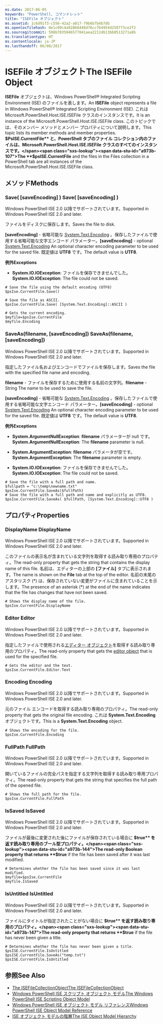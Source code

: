 ```yaml
---
ms.date: 2017-06-05
keywords: "PowerShell, コマンドレット"
title: "ISEFile オブジェクト"
ms.assetid: 1c6d91f3-c556-42a2-a017-79b6b7b4b7db
ms.openlocfilehash: 0e1c09c4a92868448d76cc7b4954d250773ce2f2
ms.sourcegitcommit: 598b7835046577841aea2211d613bb8513271a8b
ms.translationtype: HT
ms.contentlocale: ja-JP
ms.lasthandoff: 06/08/2017
---
```

# <a name="the-isefile-object"></a><span data-ttu-id="a973b-103">ISEFile オブジェクト</span><span class="sxs-lookup"><span data-stu-id="a973b-103">The ISEFile Object</span></span>
  <span data-ttu-id="a973b-104">**ISEFile** オブジェクトは、Windows PowerShell® Integrated Scripting Environment (ISE) のファイルを表します。</span><span class="sxs-lookup"><span data-stu-id="a973b-104">An **ISEFile** object represents a file in Windows PowerShell® Integrated Scripting Environment (ISE).</span></span> <span data-ttu-id="a973b-105">これは Microsoft.PowerShell.Host.ISE.ISEFile クラスのインスタンスです。</span><span class="sxs-lookup"><span data-stu-id="a973b-105">It is an instance of the Microsoft.PowerShell.Host.ISE.ISEFile class.</span></span> <span data-ttu-id="a973b-106">このトピックでは、そのメンバー メソッドとメンバー プロパティについて説明します。</span><span class="sxs-lookup"><span data-stu-id="a973b-106">This topic lists its member methods and member properties.</span></span> <span data-ttu-id="a973b-107">**$PsISE.CurrentFile** と、PowerShell タブのファイル コレクション内のファイルは、Microsoft.PowerShell.Host.ISE.ISEFile クラスのすべてのインスタンスです。</span><span class="sxs-lookup"><span data-stu-id="a973b-107">The **$psISE.CurrentFile** and the files in the Files collection in a PowerShell tab are all instances of the Microsoft.PowerShell.Host.ISE.ISEFile class.</span></span>

## <a name="methods"></a><span data-ttu-id="a973b-108">メソッド</span><span class="sxs-lookup"><span data-stu-id="a973b-108">Methods</span></span>

###  <span data-ttu-id="a973b-109"><a name="save-override"></a> Save\( \[saveEncoding\] \)</span><span class="sxs-lookup"><span data-stu-id="a973b-109"><a name="save-override"></a> Save\( \[saveEncoding\] \)</span></span>
  <span data-ttu-id="a973b-110">Windows PowerShell ISE 2.0 以降でサポートされています。</span><span class="sxs-lookup"><span data-stu-id="a973b-110">Supported in Windows PowerShell ISE 2.0 and later.</span></span> 

 <span data-ttu-id="a973b-111">ファイルをディスクに保存します。</span><span class="sxs-lookup"><span data-stu-id="a973b-111">Saves the file to disk.</span></span>

 <span data-ttu-id="a973b-112">**\[saveEncoding\]** - 省略可能な [System.Text.Encoding](http://msdn.microsoft.com/library/system.text.encoding.aspx)
。保存したファイルで使用する省略可能な文字エンコード パラメーター。</span><span class="sxs-lookup"><span data-stu-id="a973b-112">**\[saveEncoding\]** - optional [System.Text.Encoding](http://msdn.microsoft.com/library/system.text.encoding.aspx)
 An optional character encoding parameter to be used for the saved file.</span></span> <span data-ttu-id="a973b-113">既定値は **UTF8** です。</span><span class="sxs-lookup"><span data-stu-id="a973b-113">The default value is **UTF8**.</span></span>

 <span data-ttu-id="a973b-114">**例外**</span><span class="sxs-lookup"><span data-stu-id="a973b-114">**Exceptions**</span></span>
 -   <span data-ttu-id="a973b-115">**System.IO.IOException**: ファイルを保存できませんでした。</span><span class="sxs-lookup"><span data-stu-id="a973b-115">**System.IO.IOException**: The file could not be saved.</span></span>

```
# Save the file using the default encoding (UTF8)
$psIse.CurrentFile.Save()

# Save the file as ASCII.
$psIse.CurrentFile.Save( [System.Text.Encoding]::ASCII )

# Gets the current encoding.
$myfile=$psIse.CurrentFile
$myfile.Encoding

```

###  <span data-ttu-id="a973b-116"><a name="saveas"></a> SaveAs\(filename, \[saveEncoding\]\)</span><span class="sxs-lookup"><span data-stu-id="a973b-116"><a name="saveas"></a> SaveAs\(filename, \[saveEncoding\]\)</span></span>
  <span data-ttu-id="a973b-117">Windows PowerShell ISE 2.0 以降でサポートされています。</span><span class="sxs-lookup"><span data-stu-id="a973b-117">Supported in Windows PowerShell ISE 2.0 and later.</span></span> 

 <span data-ttu-id="a973b-118">指定したファイル名およびエンコードでファイルを保存します。</span><span class="sxs-lookup"><span data-stu-id="a973b-118">Saves the file with the specified file name and encoding.</span></span>

 <span data-ttu-id="a973b-119">**filename** - ファイルを保存するために使用する名前の文字列。</span><span class="sxs-lookup"><span data-stu-id="a973b-119">**filename** - String The name to be used to save the file.</span></span>

 <span data-ttu-id="a973b-120">**\[saveEncoding\]** - 省略可能な [System.Text.Encoding](http://msdn.microsoft.com/library/system.text.encoding.aspx)
。保存したファイルで使用する省略可能な文字エンコード パラメーター。</span><span class="sxs-lookup"><span data-stu-id="a973b-120">**\[saveEncoding\]** - optional [System.Text.Encoding](http://msdn.microsoft.com/library/system.text.encoding.aspx)
 An optional character encoding parameter to be used for the saved file.</span></span> <span data-ttu-id="a973b-121">既定値は **UTF8** です。</span><span class="sxs-lookup"><span data-stu-id="a973b-121">The default value is **UTF8**.</span></span>

 <span data-ttu-id="a973b-122">**例外**</span><span class="sxs-lookup"><span data-stu-id="a973b-122">**Exceptions**</span></span>
 -   <span data-ttu-id="a973b-123">**System.ArgumentNullException**: **filename** パラメーターが null です。</span><span class="sxs-lookup"><span data-stu-id="a973b-123">**System.ArgumentNullException**: The **filename** parameter is null.</span></span>

-   <span data-ttu-id="a973b-124">**System.ArgumentException**: **filename** パラメータが空です。</span><span class="sxs-lookup"><span data-stu-id="a973b-124">**System.ArgumentException**: The **filename** parameter is empty.</span></span>

-   <span data-ttu-id="a973b-125">**System.IO.IOException**: ファイルを保存できませんでした。</span><span class="sxs-lookup"><span data-stu-id="a973b-125">**System.IO.IOException**: The file could not be saved.</span></span>

```
# Save the file with a full path and name. 
$fullpath = "c:\temp\newname.txt"
$psIse.CurrentFile.SaveAs($fullPath) 
# Save the file with a full path and name and explicitly as UTF8. 
$psIse.CurrentFile.SaveAs( $fullPath, [System.Text.Encoding]::UTF8 )

```

## <a name="properties"></a><span data-ttu-id="a973b-126">プロパティ</span><span class="sxs-lookup"><span data-stu-id="a973b-126">Properties</span></span>

###  <span data-ttu-id="a973b-127"><a name="Displayname"></a> DisplayName</span><span class="sxs-lookup"><span data-stu-id="a973b-127"><a name="Displayname"></a> DisplayName</span></span>
  <span data-ttu-id="a973b-128">Windows PowerShell ISE 2.0 以降でサポートされています。</span><span class="sxs-lookup"><span data-stu-id="a973b-128">Supported in Windows PowerShell ISE 2.0 and later.</span></span> 

 <span data-ttu-id="a973b-129">このファイルの表示名が含まれている文字列を取得する読み取り専用のプロパティ。</span><span class="sxs-lookup"><span data-stu-id="a973b-129">The read-only property that gets the string that contains the display name of this file.</span></span> <span data-ttu-id="a973b-130">名前は、エディターの上部の **[ファイル]** タブに表示されます。</span><span class="sxs-lookup"><span data-stu-id="a973b-130">The name is shown on the **File** tab at the top of the editor.</span></span> <span data-ttu-id="a973b-131">名前の末尾のアスタリスク \(\*\) は、保存されていない変更がファイルに含まれていることを示します。</span><span class="sxs-lookup"><span data-stu-id="a973b-131">The presence of an asterisk \(\*\) at the end of the name indicates that the file has changes that have not been saved.</span></span>

```
# Shows the display name of the file.
$psIse.CurrentFile.DisplayName

```

###  <span data-ttu-id="a973b-132"><a name="Editor"></a> Editor</span><span class="sxs-lookup"><span data-stu-id="a973b-132"><a name="Editor"></a> Editor</span></span>
  <span data-ttu-id="a973b-133">Windows PowerShell ISE 2.0 以降でサポートされています。</span><span class="sxs-lookup"><span data-stu-id="a973b-133">Supported in Windows PowerShell ISE 2.0 and later.</span></span> 

 <span data-ttu-id="a973b-134">指定したファイルで使用される[エディター オブジェクト](The-ISEEditor-Object.md)を取得する読み取り専用のプロパティ。</span><span class="sxs-lookup"><span data-stu-id="a973b-134">The read-only property that gets the [editor object](The-ISEEditor-Object.md) that is used for the specified file.</span></span>

```
# Gets the editor and the text.
$psIse.CurrentFile.Editor.Text

```

###  <span data-ttu-id="a973b-135"><a name="Encoding"></a> Encoding</span><span class="sxs-lookup"><span data-stu-id="a973b-135"><a name="Encoding"></a> Encoding</span></span>
  <span data-ttu-id="a973b-136">Windows PowerShell ISE 2.0 以降でサポートされています。</span><span class="sxs-lookup"><span data-stu-id="a973b-136">Supported in Windows PowerShell ISE 2.0 and later.</span></span> 

 <span data-ttu-id="a973b-137">元のファイル エンコードを取得する読み取り専用のプロパティ。</span><span class="sxs-lookup"><span data-stu-id="a973b-137">The read-only property that gets the original file encoding.</span></span> <span data-ttu-id="a973b-138">これは **System.Text.Encoding** オブジェクトです。</span><span class="sxs-lookup"><span data-stu-id="a973b-138">This is a **System.Text.Encoding** object.</span></span>

```
# Shows the encoding for the file. 
$psIse.CurrentFile.Encoding

```

###  <span data-ttu-id="a973b-139"><a name="FullPath"></a> FullPath</span><span class="sxs-lookup"><span data-stu-id="a973b-139"><a name="FullPath"></a> FullPath</span></span>
  <span data-ttu-id="a973b-140">Windows PowerShell ISE 2.0 以降でサポートされています。</span><span class="sxs-lookup"><span data-stu-id="a973b-140">Supported in Windows PowerShell ISE 2.0 and later.</span></span> 

 <span data-ttu-id="a973b-141">開いているファイルの完全パスを指定する文字列を取得する読み取り専用プロパティ。</span><span class="sxs-lookup"><span data-stu-id="a973b-141">The read-only property that gets the string that specifies the full path of the opened file.</span></span>

```
# Shows the full path for the file. 
$psIse.CurrentFile.FullPath

```

###  <span data-ttu-id="a973b-142"><a name="IsSaved"></a> IsSaved</span><span class="sxs-lookup"><span data-stu-id="a973b-142"><a name="IsSaved"></a> IsSaved</span></span>
  <span data-ttu-id="a973b-143">Windows PowerShell ISE 2.0 以降でサポートされています。</span><span class="sxs-lookup"><span data-stu-id="a973b-143">Supported in Windows PowerShell ISE 2.0 and later.</span></span> 

 <span data-ttu-id="a973b-144">ファイルが最後に変更された後にファイルが保存されている場合に **$true** を返す読み取り専用のブール型プロパティ。</span><span class="sxs-lookup"><span data-stu-id="a973b-144">The read-only Boolean property that returns **$true** if the file has been saved after it was last modified.</span></span>

```
# Determines whether the file has been saved since it was last modified.
$myfile=$psIse.CurrentFile
$myfile.IsSaved

```

###  <span data-ttu-id="a973b-145"><a name="IsUntitled"></a> IsUntitled</span><span class="sxs-lookup"><span data-stu-id="a973b-145"><a name="IsUntitled"></a> IsUntitled</span></span>
  <span data-ttu-id="a973b-146">Windows PowerShell ISE 2.0 以降でサポートされています。</span><span class="sxs-lookup"><span data-stu-id="a973b-146">Supported in Windows PowerShell ISE 2.0 and later.</span></span> 

 <span data-ttu-id="a973b-147">ファイルにタイトルが指定されたことがない場合に **$true** を返す読み取り専用のプロパティ。</span><span class="sxs-lookup"><span data-stu-id="a973b-147">The read-only property that returns **$true** if the file has never been given a title.</span></span>

```
# Determines whether the file has never been given a title.
$psISE.CurrentFile.IsUntitled
$psISE.CurrentFile.SaveAs("temp.txt")
$psISE.CurrentFile.IsUntitled

```

## <a name="see-also"></a><span data-ttu-id="a973b-148">参照</span><span class="sxs-lookup"><span data-stu-id="a973b-148">See Also</span></span>
- [<span data-ttu-id="a973b-149">The ISEFileCollectionObject</span><span class="sxs-lookup"><span data-stu-id="a973b-149">The ISEFileCollectionObject</span></span>](The-ISEFileCollection-Object.md) 
- [<span data-ttu-id="a973b-150">Windows PowerShell ISE スクリプト オブジェクト モデル</span><span class="sxs-lookup"><span data-stu-id="a973b-150">The Windows PowerShell ISE Scripting Object Model</span></span>](The-Windows-PowerShell-ISE-Scripting-Object-Model.md) 
- [<span data-ttu-id="a973b-151">Windows PowerShell ISE オブジェクト モデル リファレンス</span><span class="sxs-lookup"><span data-stu-id="a973b-151">Windows PowerShell ISE Object Model Reference</span></span>](Windows-PowerShell-ISE-Object-Model-Reference.md) 
- [<span data-ttu-id="a973b-152">ISE オブジェクト モデルの階層</span><span class="sxs-lookup"><span data-stu-id="a973b-152">The ISE Object Model Hierarchy</span></span>](The-ISE-Object-Model-Hierarchy.md)

  
